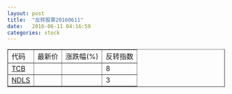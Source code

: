 ```yaml
---
layout: post
title:  "反转股票20160611"
date:   2016-06-11 04:16:59
categories: stock
---
```


<script type="text/javascript">
var stockList = []
stockList.push('gb_tcb');
stockList.push('gb_ndls');
</script>

<table border="1">
 <tr>
 <td>代码</td>
  <td>最新价</td>
  <td>涨跌幅(%)</td>
 <td>反转指数</td>
</tr>
  <tr id="tcb"><td><a href="http://stock.finance.sina.com.cn/usstock/quotes/TCB.html" target="_blank">TCB</a></td><td></td><td></td><td>8</td></tr>
  <tr id="ndls"><td><a href="http://stock.finance.sina.com.cn/usstock/quotes/NDLS.html" target="_blank">NDLS</a></td><td></td><td></td><td>3</td></tr>
</table>
